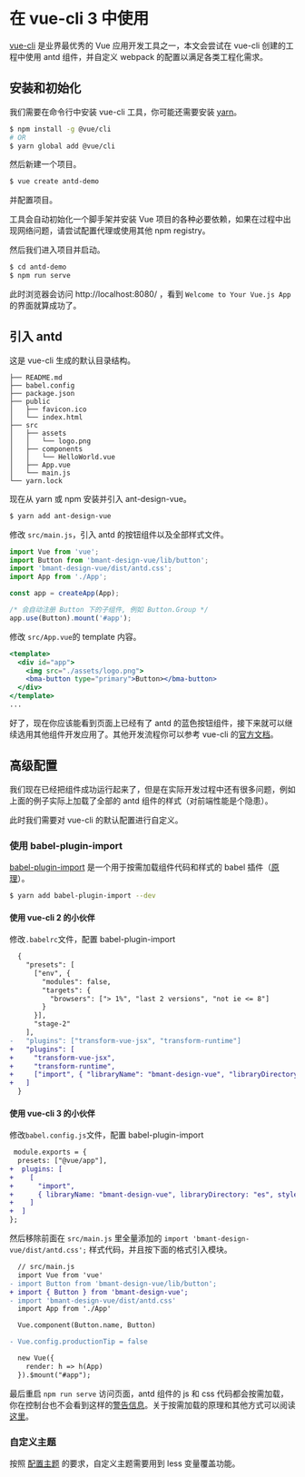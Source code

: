 # 在 vue-cli 3 中使用

[vue-cli](https://github.com/vuejs/vue-cli) 是业界最优秀的 Vue 应用开发工具之一，本文会尝试在 vue-cli 创建的工程中使用 antd 组件，并自定义 webpack 的配置以满足各类工程化需求。

## 安装和初始化

我们需要在命令行中安装 vue-cli 工具，你可能还需要安装 [yarn](https://github.com/yarnpkg/yarn/)。

```bash
$ npm install -g @vue/cli
# OR
$ yarn global add @vue/cli
```

然后新建一个项目。

```bash
$ vue create antd-demo
```

并配置项目。

工具会自动初始化一个脚手架并安装 Vue 项目的各种必要依赖，如果在过程中出现网络问题，请尝试配置代理或使用其他 npm registry。

然后我们进入项目并启动。

```bash
$ cd antd-demo
$ npm run serve
```

此时浏览器会访问 http://localhost:8080/ ，看到 `Welcome to Your Vue.js App` 的界面就算成功了。

## 引入 antd

这是 vue-cli 生成的默认目录结构。

```null
├── README.md
├── babel.config
├── package.json
├── public
│   ├── favicon.ico
│   └── index.html
├── src
│   ├── assets
│   │   └── logo.png
│   ├── components
│   │   └── HelloWorld.vue
│   ├── App.vue
│   └── main.js
└── yarn.lock
```

现在从 yarn 或 npm 安装并引入 ant-design-vue。

```bash
$ yarn add ant-design-vue
```

修改 `src/main.js`，引入 antd 的按钮组件以及全部样式文件。

```jsx
import Vue from 'vue';
import Button from 'bmant-design-vue/lib/button';
import 'bmant-design-vue/dist/antd.css';
import App from './App';

const app = createApp(App);

/* 会自动注册 Button 下的子组件, 例如 Button.Group */
app.use(Button).mount('#app');
```

修改 `src/App.vue`的 template 内容。

```jsx
<template>
  <div id="app">
    <img src="./assets/logo.png">
    <bma-button type="primary">Button></bma-button>
  </div>
</template>
...
```

好了，现在你应该能看到页面上已经有了 antd 的蓝色按钮组件，接下来就可以继续选用其他组件开发应用了。其他开发流程你可以参考 vue-cli 的[官方文档](https://github.com/vuejs/vue-cli/blob/master/README.md)。

## 高级配置

我们现在已经把组件成功运行起来了，但是在实际开发过程中还有很多问题，例如上面的例子实际上加载了全部的 antd 组件的样式（对前端性能是个隐患）。

此时我们需要对 vue-cli 的默认配置进行自定义。

### 使用 babel-plugin-import

[babel-plugin-import](https://github.com/ant-design/babel-plugin-import) 是一个用于按需加载组件代码和样式的 babel 插件（[原理](/docs/vue/getting-started-cn/#按需加载)）。

```bash
$ yarn add babel-plugin-import --dev
```

#### 使用 vue-cli 2 的小伙伴

修改`.babelrc`文件，配置 babel-plugin-import

```diff
  {
    "presets": [
      ["env", {
        "modules": false,
        "targets": {
          "browsers": ["> 1%", "last 2 versions", "not ie <= 8"]
        }
      }],
      "stage-2"
    ],
-   "plugins": ["transform-vue-jsx", "transform-runtime"]
+   "plugins": [
+     "transform-vue-jsx",
+     "transform-runtime",
+     ["import", { "libraryName": "bmant-design-vue", "libraryDirectory": "es", "style": "css" }]
+   ]
  }
```

#### 使用 vue-cli 3 的小伙伴

修改`babel.config.js`文件，配置 babel-plugin-import

```diff
 module.exports = {
  presets: ["@vue/app"],
+  plugins: [
+    [
+      "import",
+      { libraryName: "bmant-design-vue", libraryDirectory: "es", style: true }
+    ]
+  ]
};
```

然后移除前面在 `src/main.js` 里全量添加的 `import 'bmant-design-vue/dist/antd.css';` 样式代码，并且按下面的格式引入模块。

```diff
  // src/main.js
  import Vue from 'vue'
- import Button from 'bmant-design-vue/lib/button';
+ import { Button } from 'bmant-design-vue';
- import 'bmant-design-vue/dist/antd.css'
  import App from './App'

  Vue.component(Button.name, Button)

- Vue.config.productionTip = false

  new Vue({
    render: h => h(App)
  }).$mount("#app");
```

最后重启 `npm run serve` 访问页面，antd 组件的 js 和 css 代码都会按需加载，你在控制台也不会看到这样的[警告信息](https://zos.alipayobjects.com/rmsportal/vgcHJRVZFmPjAawwVoXK.png)。关于按需加载的原理和其他方式可以阅读[这里](/docs/vue/getting-started-cn/#按需加载)。

### 自定义主题

按照 [配置主题](/docs/vue/customize-theme-cn) 的要求，自定义主题需要用到 less 变量覆盖功能。
